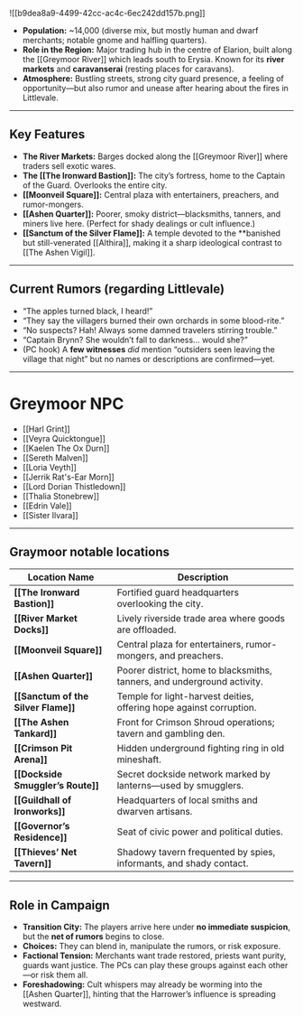 ![[b9dea8a9-4499-42cc-ac4c-6ec242dd157b.png]]
- **Population:** ~14,000 (diverse mix, but mostly human and dwarf merchants; notable gnome and halfling quarters).
- **Role in the Region:** Major trading hub in the centre of Elarion, built along the [[Greymoor River]] which leads south to Erysia. Known for its **river markets** and **caravanserai** (resting places for caravans).
- **Atmosphere:** Bustling streets, strong city guard presence, a feeling of opportunity—but also rumor and unease after hearing about the fires in Littlevale.
- ---

##  Key Features

- **The River Markets:** Barges docked along the [[Greymoor River]] where traders sell exotic wares.
- **The [[The Ironward Bastion]]:** The city’s fortress, home to the Captain of the Guard. Overlooks the entire city. 
- **[[Moonveil Square]]:** Central plaza with entertainers, preachers, and rumor-mongers.
- **[[Ashen Quarter]]:** Poorer, smoky district—blacksmiths, tanners, and miners live here. (Perfect for shady dealings or cult influence.)
- **[[Sanctum of the Silver Flame]]:** A temple devoted to the **banished but still-venerated [[Althira]], making it a sharp ideological contrast to [[The Ashen Vigil]]. 

---
##  Current Rumors (regarding Littlevale)

- “The apples turned black, I heard!”
- “They say the villagers burned their own orchards in some blood-rite.”
- “No suspects? Hah! Always some damned travelers stirring trouble.”
- “Captain Brynn? She wouldn’t fall to darkness… would she?”
- (PC hook) A **few witnesses** _did_ mention “outsiders seen leaving the village that night” but no names or descriptions are confirmed—yet.

---

# Greymoor NPC
- [[Harl Grint]]
- [[Veyra Quicktongue]]
- [[Kaelen The Ox Durn]]
- [[Sereth Malven]]
- [[Loria Veyth]]
- [[Jerrik Rat's-Ear Morn]]
- [[Lord Dorian Thistledown]]
- [[Thalia Stonebrew]]
- [[Edrin Vale]]
- [[Sister Ilvara]]
---
## Graymoor notable locations

| Location Name                       | Description                                                              |
| ----------------------------------- | ------------------------------------------------------------------------ |
| **[[The Ironward Bastion]]**            | Fortified guard headquarters overlooking the city.                       |
| **[[River Market Docks]]**          | Lively riverside trade area where goods are offloaded.                   |
| **[[Moonveil Square]]**             | Central plaza for entertainers, rumor-mongers, and preachers.            |
| **[[Ashen Quarter]]**               | Poorer district, home to blacksmiths, tanners, and underground activity. |
| **[[Sanctum of the Silver Flame]]** | Temple for light-harvest deities, offering hope against corruption.      |
| **[[The Ashen Tankard]]**           | Front for Crimson Shroud operations; tavern and gambling den.            |
| **[[Crimson Pit Arena]]**           | Hidden underground fighting ring in old mineshaft.                       |
| **[[Dockside Smuggler’s Route]]**   | Secret dockside network marked by lanterns—used by smugglers.            |
| **[[Guildhall of Ironworks]]**      | Headquarters of local smiths and dwarven artisans.                       |
| **[[Governor’s Residence]]**        | Seat of civic power and political duties.                                |
| **[[Thieves’ Net Tavern]]**         | Shadowy tavern frequented by spies, informants, and shady contact.       |


---
##  Role in Campaign

- **Transition City:** The players arrive here under **no immediate suspicion**, but the **net of rumors** begins to close.
- **Choices:** They can blend in, manipulate the rumors, or risk exposure.
- **Factional Tension:** Merchants want trade restored, priests want purity, guards want justice. The PCs can play these groups against each other—or risk them all.
- **Foreshadowing:** Cult whispers may already be worming into the [[Ashen Quarter]], hinting that the Harrower’s influence is spreading westward.